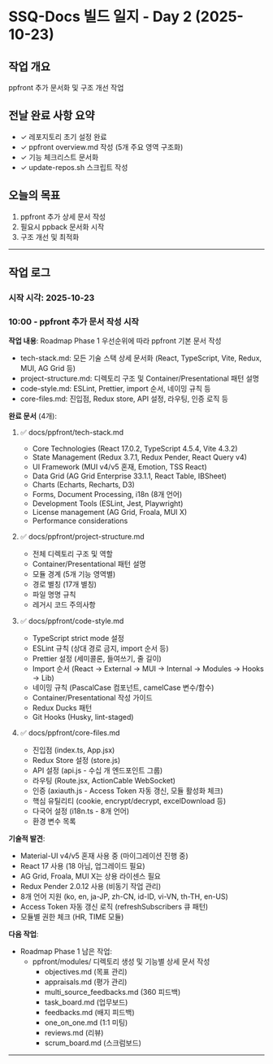 # SSQ-Docs 빌드 일지 - Day 2 (2025-10-23)

## 작업 개요

ppfront 추가 문서화 및 구조 개선 작업

## 전날 완료 사항 요약

- ✓ 레포지토리 초기 설정 완료
- ✓ ppfront overview.md 작성 (5개 주요 영역 구조화)
- ✓ 기능 체크리스트 문서화
- ✓ update-repos.sh 스크립트 작성

## 오늘의 목표

1. ppfront 추가 상세 문서 작성
2. 필요시 ppback 문서화 시작
3. 구조 개선 및 최적화

---

## 작업 로그

### 시작 시각: 2025-10-23

### 10:00 - ppfront 추가 문서 작성 시작

**작업 내용**: Roadmap Phase 1 우선순위에 따라 ppfront 기본 문서 작성

- tech-stack.md: 모든 기술 스택 상세 문서화 (React, TypeScript, Vite, Redux, MUI, AG Grid 등)
- project-structure.md: 디렉토리 구조 및 Container/Presentational 패턴 설명
- code-style.md: ESLint, Prettier, import 순서, 네이밍 규칙 등
- core-files.md: 진입점, Redux store, API 설정, 라우팅, 인증 로직 등

**완료 문서** (4개):

1. ✅ docs/ppfront/tech-stack.md

   - Core Technologies (React 17.0.2, TypeScript 4.5.4, Vite 4.3.2)
   - State Management (Redux 3.7.1, Redux Pender, React Query v4)
   - UI Framework (MUI v4/v5 혼재, Emotion, TSS React)
   - Data Grid (AG Grid Enterprise 33.1.1, React Table, IBSheet)
   - Charts (Echarts, Recharts, D3)
   - Forms, Document Processing, i18n (8개 언어)
   - Development Tools (ESLint, Jest, Playwright)
   - License management (AG Grid, Froala, MUI X)
   - Performance considerations

2. ✅ docs/ppfront/project-structure.md

   - 전체 디렉토리 구조 및 역할
   - Container/Presentational 패턴 설명
   - 모듈 경계 (5개 기능 영역별)
   - 경로 별칭 (17개 별칭)
   - 파일 명명 규칙
   - 레거시 코드 주의사항

3. ✅ docs/ppfront/code-style.md

   - TypeScript strict mode 설정
   - ESLint 규칙 (상대 경로 금지, import 순서 등)
   - Prettier 설정 (세미콜론, 들여쓰기, 줄 길이)
   - Import 순서 (React → External → MUI → Internal → Modules → Hooks → Lib)
   - 네이밍 규칙 (PascalCase 컴포넌트, camelCase 변수/함수)
   - Container/Presentational 작성 가이드
   - Redux Ducks 패턴
   - Git Hooks (Husky, lint-staged)

4. ✅ docs/ppfront/core-files.md
   - 진입점 (index.ts, App.jsx)
   - Redux Store 설정 (store.js)
   - API 설정 (api.js - 수십 개 엔드포인트 그룹)
   - 라우팅 (Route.jsx, ActionCable WebSocket)
   - 인증 (axiauth.js - Access Token 자동 갱신, 모듈 활성화 체크)
   - 핵심 유틸리티 (cookie, encrypt/decrypt, excelDownload 등)
   - 다국어 설정 (i18n.ts - 8개 언어)
   - 환경 변수 목록

**기술적 발견**:

- Material-UI v4/v5 혼재 사용 중 (마이그레이션 진행 중)
- React 17 사용 (18 아님, 업그레이드 필요)
- AG Grid, Froala, MUI X는 상용 라이센스 필요
- Redux Pender 2.0.12 사용 (비동기 작업 관리)
- 8개 언어 지원 (ko, en, ja-JP, zh-CN, id-ID, vi-VN, th-TH, en-US)
- Access Token 자동 갱신 로직 (refreshSubscribers 큐 패턴)
- 모듈별 권한 체크 (HR, TIME 모듈)

**다음 작업**:

- Roadmap Phase 1 남은 작업:
  - ppfront/modules/ 디렉토리 생성 및 기능별 상세 문서 작성
    - objectives.md (목표 관리)
    - appraisals.md (평가 관리)
    - multi_source_feedbacks.md (360 피드백)
    - task_board.md (업무보드)
    - feedbacks.md (배지 피드백)
    - one_on_one.md (1:1 미팅)
    - reviews.md (리뷰)
    - scrum_board.md (스크럼보드)

---
